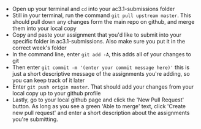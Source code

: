 - Open up your terminal and `cd` into your ac3.1-submissions folder
- Still in your terminal, run the command `git pull upstream master`. This should pull down any changes form the main repo on github, and merge them into your local copy
- Copy and paste your assignment that you'd like to submit into your specific folder in ac3.1-submissions. Also make sure you put it in the correct week's folder
- In the command line, enter `git add -A`, this adds all of your changes to git
- Then enter `git commit -m '(enter your commit message here)'` this is just a short descriptive message of the assignments you're adding, so you can keep track of it later
- Enter `git push origin master`. That should add your changes from your local copy up to your github profile
- Lastly, go to your local github page and click the 'New Pull Request' button. As long as you see a green 'Able to merge' text, click 'Create new pull request' and enter a short description about the assignments you're submitting.
